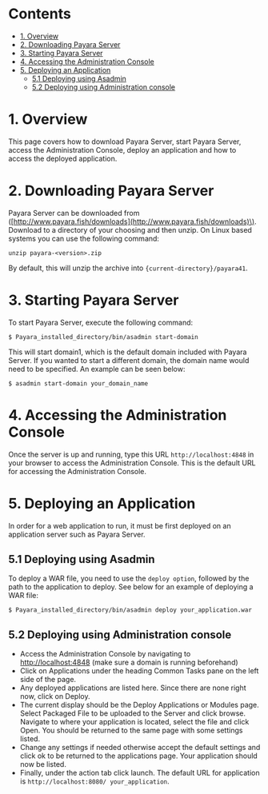 # Contents

* [1. Overview](#1-overview)
* [2. Downloading Payara Server](#2-downloading-payara-server)
* [3. Starting Payara Server](#3-starting-payara-server)
* [4. Accessing the Administration Console](#4-accessing-the-administration-console)
* [5. Deploying an Application](#5-deploying-an-application)
  * [5.1 Deploying using Asadmin](#51--deploying-using-asadmin)
  * [5.2 Deploying using Administration console](#52--deploying-using-administration-console)

# 1. Overview

This page covers how to download Payara Server, start Payara Server, access the Administration Console, deploy an application and how to access the deployed application.

# 2. Downloading Payara Server

Payara Server can be downloaded from \([http://www.payara.fish/downloads](http://www.payara.fish/downloads)\).  
Download to a directory of your choosing and then unzip. On Linux based systems you can use the following command:

```Shell
unzip payara-<version>.zip
```

By default, this will unzip the archive into `{current-directory}/payara41`.

# 3. Starting Payara Server

To start Payara Server, execute the following command:

`$ Payara_installed_directory/bin/asadmin start-domain`

This will start domain1, which is the default domain included with Payara Server. If you wanted to start a different domain, the domain name would need to be specified. An example can be seen below:

`$ asadmin start-domain your_domain_name`

# 4. Accessing the Administration Console

Once the server is up and running, type this URL `http://localhost:4848` in your browser to access the Administration Console. This is the default URL for accessing the Administration Console.

# 5. Deploying an Application

In order for a web application to run, it must be first deployed on an application server such as Payara Server.

## 5.1    Deploying using Asadmin

To deploy a WAR file, you need to use the `deploy option`, followed by the path to the application to deploy. See below for an example of deploying a WAR file:

`$ Payara_installed_directory/bin/asadmin deploy your_application.war`

## 5.2    Deploying using Administration console

* Access the Administration Console by navigating to [http://localhost:4848](http://localhost:4848) \(make sure a domain is running beforehand\)
* Click on Applications under the heading Common Tasks pane on the left side of the page.
* Any deployed applications are listed here. Since there are none right now, click on Deploy.
* The current display should be the Deploy Applications or Modules page. Select Packaged File to be uploaded to the Server and click browse. Navigate to where your application is located, select the file and click Open. You should be returned to the same page with some settings listed.
* Change any settings if needed otherwise accept the default settings and click ok to be returned to the applications page. Your application should now be listed.
* Finally, under the action tab click launch. The default URL for application is `http://localhost:8080/ your_application`.
